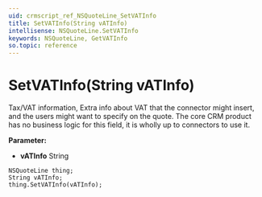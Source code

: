 ```yaml
---
uid: crmscript_ref_NSQuoteLine_SetVATInfo
title: SetVATInfo(String vATInfo)
intellisense: NSQuoteLine.SetVATInfo
keywords: NSQuoteLine, GetVATInfo
so.topic: reference
---
```


# SetVATInfo(String vATInfo)

Tax/VAT information, Extra info about VAT that the connector might insert, and the users might want to specify on the quote. The core CRM product has no business logic for this field, it is wholly up to connectors to use it.

**Parameter:** 
* **vATInfo** String

```crmscript
NSQuoteLine thing;
String vATInfo;
thing.SetVATInfo(vATInfo);
```


